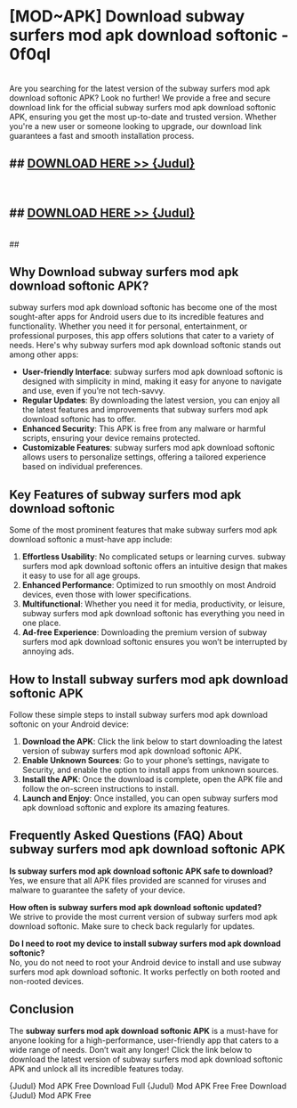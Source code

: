 # [MOD~APK] Download subway surfers mod apk download softonic - 0f0ql <br>
<br>
Are you searching for the latest version of the subway surfers mod apk download softonic APK? Look no further! We provide a free and secure download link for the official subway surfers mod apk download softonic APK, ensuring you get the most up-to-date and trusted version. Whether you're a new user or someone looking to upgrade, our download link guarantees a fast and smooth installation process.


## ##  [DOWNLOAD HERE >> {Judul}](https://geoflix.me/watch.php?title=subway_surfers_mod_apk_download_softonic&ref=git)
  <br>

##  ## [DOWNLOAD HERE >> {Judul}](https://geoflix.me/watch.php?title=subway_surfers_mod_apk_download_softonic&ref=git)
  <br>
  ##



## Why Download subway surfers mod apk download softonic APK?

subway surfers mod apk download softonic has become one of the most sought-after apps for Android users due to its incredible features and functionality. Whether you need it for personal, entertainment, or professional purposes, this app offers solutions that cater to a variety of needs. Here's why subway surfers mod apk download softonic stands out among other apps:

- **User-friendly Interface**: subway surfers mod apk download softonic is designed with simplicity in mind, making it easy for anyone to navigate and use, even if you’re not tech-savvy.
- **Regular Updates**: By downloading the latest version, you can enjoy all the latest features and improvements that subway surfers mod apk download softonic has to offer.
- **Enhanced Security**: This APK is free from any malware or harmful scripts, ensuring your device remains protected.
- **Customizable Features**: subway surfers mod apk download softonic allows users to personalize settings, offering a tailored experience based on individual preferences.

## Key Features of subway surfers mod apk download softonic

Some of the most prominent features that make subway surfers mod apk download softonic a must-have app include:

1. **Effortless Usability**: No complicated setups or learning curves. subway surfers mod apk download softonic offers an intuitive design that makes it easy to use for all age groups.
2. **Enhanced Performance**: Optimized to run smoothly on most Android devices, even those with lower specifications.
3. **Multifunctional**: Whether you need it for media, productivity, or leisure, subway surfers mod apk download softonic has everything you need in one place.
4. **Ad-free Experience**: Downloading the premium version of subway surfers mod apk download softonic ensures you won’t be interrupted by annoying ads.

## How to Install subway surfers mod apk download softonic APK

Follow these simple steps to install subway surfers mod apk download softonic on your Android device:

1. **Download the APK**: Click the link below to start downloading the latest version of subway surfers mod apk download softonic APK.
2. **Enable Unknown Sources**: Go to your phone’s settings, navigate to Security, and enable the option to install apps from unknown sources.
3. **Install the APK**: Once the download is complete, open the APK file and follow the on-screen instructions to install.
4. **Launch and Enjoy**: Once installed, you can open subway surfers mod apk download softonic and explore its amazing features.

## Frequently Asked Questions (FAQ) About subway surfers mod apk download softonic APK

**Is subway surfers mod apk download softonic APK safe to download?**  
Yes, we ensure that all APK files provided are scanned for viruses and malware to guarantee the safety of your device.

**How often is subway surfers mod apk download softonic updated?**  
We strive to provide the most current version of subway surfers mod apk download softonic. Make sure to check back regularly for updates.

**Do I need to root my device to install subway surfers mod apk download softonic?**  
No, you do not need to root your Android device to install and use subway surfers mod apk download softonic. It works perfectly on both rooted and non-rooted devices.

## Conclusion

The **subway surfers mod apk download softonic APK** is a must-have for anyone looking for a high-performance, user-friendly app that caters to a wide range of needs. Don’t wait any longer! Click the link below to download the latest version of subway surfers mod apk download softonic APK and unlock all its incredible features today.

{Judul} Mod APK Free
Download Full {Judul} Mod APK Free
Free Download {Judul} Mod APK Free

